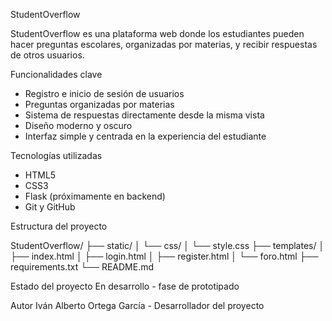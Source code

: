 StudentOverflow

StudentOverflow es una plataforma web donde los estudiantes pueden hacer preguntas escolares, organizadas por materias, y recibir respuestas de otros usuarios.

Funcionalidades clave

- Registro e inicio de sesión de usuarios
- Preguntas organizadas por materias
- Sistema de respuestas directamente desde la misma vista
- Diseño moderno y oscuro
- Interfaz simple y centrada en la experiencia del estudiante

Tecnologías utilizadas

- HTML5
- CSS3
- Flask (próximamente en backend)
- Git y GitHub


Estructura del proyecto

StudentOverflow/
├── static/
│ └── css/
│ └── style.css
├── templates/
│ ├── index.html
│ ├── login.html
│ ├── register.html
│ └── foro.html
├── requirements.txt
└── README.md


Estado del proyecto
En desarrollo - fase de prototipado


Autor
Iván Alberto Ortega García - Desarrollador del proyecto
